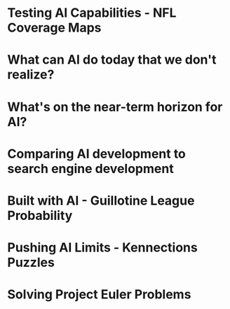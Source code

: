 # Testing AI Capabilities - NFL Coverage Maps

# What can AI do today that we don't realize?

# What's on the near-term horizon for AI?

# Comparing AI development to search engine development

# Built with AI - Guillotine League Probability

# Pushing AI Limits - Kennections Puzzles

# Solving Project Euler Problems

